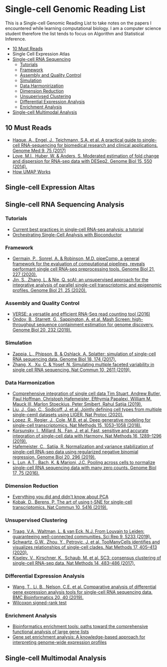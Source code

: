 # Single-cell Genomic Reading List

This is a Single-cell Genomic Reading List to take notes on the papers I encountered while learning computational biology. I am a computer science student therefore the list tends to focus on Algorithm and Statistical Inference.

- [10 Must Reads](#10-must-reads)
- Single Cell Expression Atlas
- [Single-cell RNA Sequencing](#single-cell-rna-sequencing)
  - [Tutorials](#tutorials)
  - [Framework](#framework)
  - [Assembly and Quality Control](#assembly-and-quality-control)
  - [Simulation](#simulation)
  - [Data Harmonirization](#data-harmonirization)
  - [Dimension Reduction](#dimension-reduction)
  - [Unsuperivsed Clustering](#unsuperivsed-clustering)
  - [Differential Expression Analysis](#differential-expression-analysis)
  - [Enrichment Analysis](#enrichment-analysis)
- [Single-cell Multimodal Analysis](#single-cell-multimodal-analysis)

## 10 Must Reads

- [Haque, A., Engel, J., Teichmann, S.A. et al. A practical guide to single-cell RNA-sequencing for biomedical research and clinical applications. Genome Med 9, 75 (2017)](https://genomemedicine.biomedcentral.com/articles/10.1186/s13073-017-0467-4#citeas)
- [Love, M.I., Huber, W. & Anders, S. Moderated estimation of fold change and dispersion for RNA-seq data with DESeq2. Genome Biol 15, 550 (2014).](https://doi.org/10.1186/s13059-014-0550-8)
- [How UMAP Works](https://umap-learn.readthedocs.io/en/latest/how_umap_works.html)

## Single-cell Expression Altas

## Single-cell RNA Sequencing Analysis

### Tutorials

- [Current best practices in single‐cell RNA‐seq analysis: a tutorial](https://www.embopress.org/doi/full/10.15252/msb.20188746)
- [Orchestrating Single-Cell Analysis with Bioconductor](https://www.nature.com/articles/s41592-019-0654-x)

### Framework

- [Germain, P., Sonrel, A. & Robinson, M.D. pipeComp, a general framework for the evaluation of computational pipelines, reveals performant single cell RNA-seq preprocessing tools. Genome Biol 21, 227 (2020).](https://doi.org/10.1186/s13059-020-02136-7)
- [Jin, S., Zhang, L. & Nie, Q. scAI: an unsupervised approach for the integrative analysis of parallel single-cell transcriptomic and epigenomic profiles. Genome Biol 21, 25 (2020).](https://doi.org/10.1186/s13059-020-1932-8)

### Assembly and Quality Control

- [VERSE: a versatile and efficient RNA-Seq read counting tool (2016)](https://doi.org/10.1101/053306)
- [Ondov, B., Starrett, G., Sappington, A. et al. Mash Screen: high-throughput sequence containment estimation for genome discovery. Genome Biol 20, 232 (2019).](https://doi.org/10.1186/s13059-019-1841-x)

### Simulation

- [Zappia, L., Phipson, B. & Oshlack, A. Splatter: simulation of single-cell RNA sequencing data. Genome Biol 18, 174 (2017).](https://doi.org/10.1186/s13059-017-1305-0)
- [Zhang, X., Xu, C. & Yosef, N. Simulating multiple faceted variability in single cell RNA sequencing. Nat Commun 10, 2611 (2019).](https://doi.org/10.1038/s41467-019-10500-w)

### Data Harmonization

- [Comprehensive integration of single cell data
Tim Stuart, Andrew Butler, Paul Hoffman, Christoph Hafemeister, Efthymia Papalexi, William M. Mauck III, Marlon Stoeckius, Peter Smibert, Rahul Satija (2019).](https://doi.org/10.1016/j.cell.2019.05.031)
- [Liu, J., Gao, C., Sodicoff, J. et al. Jointly defining cell types from multiple single-cemll datasets using LIGER. Nat Protoc (2020).](https://doi.org/10.1038/s41596-020-0391-8)
- [Lopez, R., Regier, J., Cole, M.B. et al. Deep generative modeling for single-cell transcriptomics. Nat Methods 15, 1053–1058 (2018).](https://doi.org/10.1038/s41592-018-0229-2)
- [Korsunsky, I., Millard, N., Fan, J. et al. Fast, sensitive and accurate integration of single-cell data with Harmony. Nat Methods 16, 1289–1296 (2019).](https://doi.org/10.1038/s41592-019-0619-0)
- [Hafemeister, C., Satija, R. Normalization and variance stabilization of single-cell RNA-seq data using regularized negative binomial regression. Genome Biol 20, 296 (2019).](https://doi.org/10.1186/s13059-019-1874-1)
- [L. Lun, A.T., Bach, K. & Marioni, J.C. Pooling across cells to normalize single-cell RNA sequencing data with many zero counts. Genome Biol 17, 75 (2016). ](https://doi.org/10.1186/s13059-016-0947-7)

### Dimension Reduction
- [Everything you did and didn't know about PCA](http://alexhwilliams.info/itsneuronalblog/2016/03/27/pca/)
- [Kobak, D., Berens, P. The art of using t-SNE for single-cell transcriptomics. Nat Commun 10, 5416 (2019).](https://doi.org/10.1038/s41467-019-13056-x)

### Unsupervised Clustering

- [Traag, V.A., Waltman, L. & van Eck, N.J. From Louvain to Leiden: guaranteeing well-connected communities. Sci Rep 9, 5233 (2019).](https://doi.org/10.1038/s41598-019-41695-z)
- [Schwartz, G.W., Zhou, Y., Petrovic, J. et al. TooManyCells identifies and visualizes relationships of single-cell clades. Nat Methods 17, 405–413 (2020).](https://doi.org/10.1038/s41592-020-0748-5)
- [Kiselev, V., Kirschner, K., Schaub, M. et al. SC3: consensus clustering of single-cell RNA-seq data. Nat Methods 14, 483–486 (2017).]( https://doi.org/10.1038/nmeth.4236)

### Differential Expression Analysis

- [Wang, T., Li, B., Nelson, C.E. et al. Comparative analysis of differential gene expression analysis tools for single-cell RNA sequencing data. BMC Bioinformatics 20, 40 (2019).](https://doi.org/10.1186/s12859-019-2599-6)
- [Wilcoxon signed-rank test](http://www.biostathandbook.com/wilcoxonsignedrank.html)

### Enrichment Analysis

- [Bioinformatics enrichment tools: paths toward the comprehensive functional analysis of large gene lists](https://academic.oup.com/nar/article/37/1/1/1026684)
- [Gene set enrichment analysis: A knowledge-based approach for interpreting genome-wide expression profiles](https://doi.org/10.1073/pnas.0506580102)

## Single-cell Multimodal Analysis